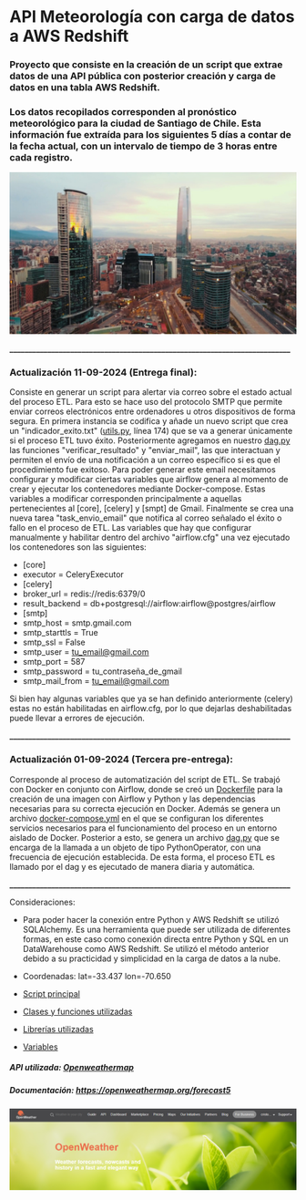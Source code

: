 # API Meteorología con carga de datos a AWS Redshift

### Proyecto que consiste en la creación de un script que extrae datos de una API pública con posterior creación y carga de datos en una tabla AWS Redshift.


### Los datos recopilados corresponden al pronóstico meteorológico para la ciudad de Santiago de Chile. Esta información fue extraída para los siguientes 5 días a contar de la fecha actual, con un intervalo de tiempo de 3 horas entre cada registro.

[![](https://github.com/cristobalqv/API_Meteorolog-a_Carga_AWSRedshift/blob/main/varios/santiago.png)](https://github.com/cristobalqv/API_Meteorolog-a_Carga_AWSRedshift/blob/main/varios/santiago.png)

**__________________________________________________________________________**
### Actualización 11-09-2024 (Entrega final):

Consiste en generar un script para alertar via correo sobre el estado actual del proceso ETL. Para esto se hace uso del protocolo SMTP que permite enviar correos electrónicos entre ordenadores u otros dispositivos de forma segura. En primera instancia se codifica y añade un nuevo script que crea un "indicador_exito.txt" ([utils.py](https://github.com/cristobalqv/API_Meteorolog-a_Carga_AWSRedshift/blob/main/modulos/utils.py "utils.py"), línea 174) que se va a generar únicamente si el proceso ETL tuvo éxito. Posteriormente agregamos en nuestro [dag.py](https://github.com/cristobalqv/API_Meteorolog-a_Carga_AWSRedshift/blob/main/dags/dag.py "dag") las funciones "verificar_resultado" y "enviar_mail", las que interactuan y permiten el envío de una notificación a un correo específico si es que el procedimiento fue exitoso. Para poder generar este email necesitamos configurar y modificar ciertas variables que airflow genera al momento de crear y ejecutar los contenedores mediante Docker-compose. Estas variables a modificar corresponden principalmente a aquellas pertenecientes al [core], [celery] y [smpt] de Gmail. 
Finalmente se crea una nueva tarea "task_envio_email" que notifica al correo señalado el éxito o fallo en el proceso de ETL.
Las variables que hay que configurar manualmente y habilitar dentro del archivo "airflow.cfg" una vez ejecutado los contenedores son las siguientes:

- [core]
- executor = CeleryExecutor
- [celery]
- broker_url = redis://redis:6379/0
- result_backend = db+postgresql://airflow:airflow@postgres/airflow
- [smtp]
- smtp_host = smtp.gmail.com
- smtp_starttls = True
- smtp_ssl = False
- smtp_user = tu_email@gmail.com
- smtp_port = 587
- smtp_password = tu_contraseña_de_gmail
- smtp_mail_from = tu_email@gmail.com

Si bien hay algunas variables que ya se han definido anteriormente (celery) estas no están habilitadas en airflow.cfg, por lo que dejarlas deshabilitadas puede llevar a errores de ejecución.



**__________________________________________________________________________**
### Actualización 01-09-2024 (Tercera pre-entrega):

Corresponde al proceso de automatización del script de ETL. Se trabajó con Docker en conjunto con Airflow, donde se creó un [Dockerfile](https://github.com/cristobalqv/API_Meteorolog-a_Carga_AWSRedshift/blob/main/Dockerfile "Dockerfile") para la creación de una imagen con Airflow y Python y las dependencias necesarias para su correcta ejecución en Docker. Además se genera un archivo [docker-compose.yml](https://github.com/cristobalqv/API_Meteorolog-a_Carga_AWSRedshift/blob/main/docker-compose.yml "docker-compose.yml") en el que se configuran los diferentes servicios necesarios para el funcionamiento del proceso en un entorno aislado de Docker. Posterior a esto, se genera un archivo [dag.py](https://github.com/cristobalqv/API_Meteorolog-a_Carga_AWSRedshift/blob/main/dags/dag.py "dag") que se encarga de la llamada a un objeto de tipo PythonOperator, con una frecuencia de ejecución establecida. De esta forma, el proceso ETL es llamado por el dag y es ejecutado de manera diaria y automática.

**__________________________________________________________________________**

Consideraciones:
- Para poder hacer la conexión entre Python y AWS Redshift se utilizó  SQLAlchemy.  Es una herramienta que puede ser utilizada de diferentes formas, en este caso como conexión directa entre Python y SQL en un DataWarehouse como AWS Redshift.
Se utilizó el método anterior debido a su practicidad y simplicidad en la carga de datos a la nube.

- Coordenadas: lat=-33.437   lon=-70.650  

- [Script principal](https://github.com/cristobalqv/API_Meteorolog-a_Carga_AWSRedshift/blob/main/script/main_script.py "Script principal")

- [Clases y funciones utilizadas](https://github.com/cristobalqv/API_Meteorolog-a_Carga_AWSRedshift/blob/main/modulos/utils.py "Clases y funciones utilizadas")
- [Librerías utilizadas](https://github.com/cristobalqv/API_Meteorolog-a_Carga_AWSRedshift/blob/main/requirements.txt "Librerías utilizadas")

- [Variables](https://github.com/cristobalqv/API_Meteorolog-a_Carga_AWSRedshift/blob/main/varios/variables.png "Variables")

##### API utilizada: [Openweathermap](https://openweathermap.org/ "Openweathermap")
##### Documentación: https://openweathermap.org/forecast5

[![](https://github.com/cristobalqv/API_Meteorolog-a_Carga_AWSRedshift/blob/main/varios/openweathermap.png)](https://github.com/cristobalqv/API_Meteorolog-a_Carga_AWSRedshift/blob/main/varios/openweathermap.png)


